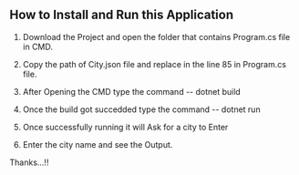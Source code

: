How to Install and Run this Application
--------------------------------------------------------

1) Download the Project and open the folder that contains Program.cs file in CMD.

2) Copy the path of City.json file and replace in the line 85 in Program.cs file.

3) After Opening the CMD type the command  -- dotnet build

4) Once the build got succedded type the command -- dotnet run

5) Once successfully running it will Ask for a city to Enter

6) Enter the city name and see the Output.

Thanks...!!
	
